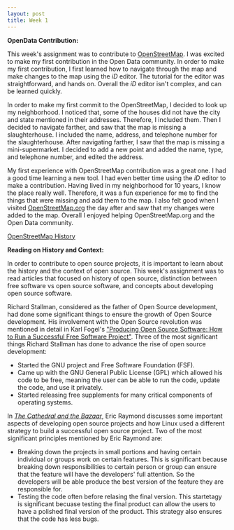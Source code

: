 ```yaml
---
layout: post
title: Week 1
---
```



__OpenData Contribution:__

This week's assignment was to contribute to [OpenStreetMap](https://www.OpenStreetMap.org). I was excited to make my first contribution in the Open Data community. In order to make my first contribution, I first learned how to navigate through the map and make changes to the map using the *iD* editor. The tutorial for the editor was straightforward, and hands on. Overall the *iD* editor isn't complex, and can be learned quickly.

In order to make my first commit to the OpenStreetMap, I decided to look up my neighborhood. I noticed that, some of the houses did not have the city and state mentioned in their addresses. Therefore, I included them. Then I decided to navigate farther, and saw that the map is missing a slaughterhouse. I included the name, address, and telephone number for the slaughterhouse. After navigating farther, I saw that the map is missing a mini-supermarket. I decided to add a new point and added the name, type, and telephone number, and edited the address. 

My first experience with OpenStreetMap contribution was a great one. I had a good time learning a new tool. I had even better time using the *iD* editor to make a contribution. Having lived in my neighborhood for 10 years, I know the place really well. Therefore, it was a fun experience for me to find the things that were missing and add them to the map. I also felt good when I visited
[OpenStreetMap.org](https://www.OpenStreetMap.org) the day after and saw that my changes were added to the map. Overall I enjoyed helping OpenStreetMap.org and the Open Data community.

[OpenStreetMap History](https://www.openstreetmap.org/user/anupamdas104/history)


__Reading on History and Context:__

In order to contribute to open source projects, it is important to learn about the history and the context of open source. This week's assignment was to read articles that focused on history of open source, distinction between free software vs open source software, and concepts about developing open source software.

Richard Stallman, considered as the father of Open Source development, had done some significant things to ensure the growth of Open Source development. His involvement with the Open Source revolution was mentioned in detail in Karl Fogel's ["Producing Open Source Software: How to Run a Successful Free Software Project"](https://producingoss.com/). Three of the most significant things Richard Stallman has done to advance the rise of open source development: 
* Started the GNU project and Free Software Foundation (FSF).
* Came up with the GNU General Public License (GPL) which allowed his code to be free, meaning the user can be able to run the code, update the code, and use it privately.
* Started releasing free supplements for many critical components of operating systems.

In _[The Cathedral and the Bazaar](http://www.catb.org/~esr/writings/cathedral-bazaar/cathedral-bazaar/index.html)_, Eric Raymond discusses some important aspects of developing open source projects and how Linux used a different strategy to build a successful open source project. Two of the most significant principles mentioned by Eric Raymond are:
* Breaking down the projects in small portions and having certain individual or groups work on certain features. This is significant because breaking down responsibilities to certain person or group can ensure that the feature will have the developers' full attention. So the developers will be able produce the best version of the feature they are responsible for.
* Testing the code often before relasing the final version. This startetagy is significant becuase testing the final product can allow the users to have a polished final version of the product. This strategy also ensures that the code has less bugs.
